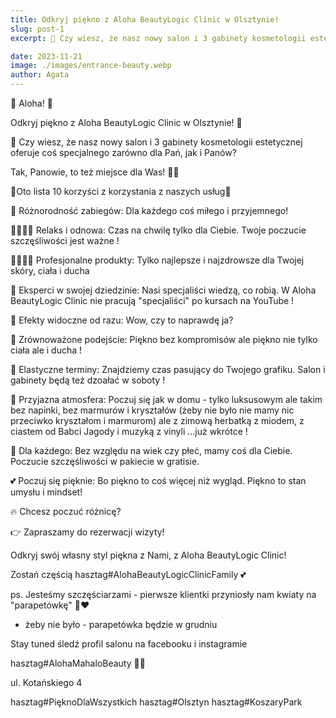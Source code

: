 ```yaml
---
title: Odkryj piękno z Aloha BeautyLogic Clinic w Olsztynie!
slug: post-1
excerpt: 🌟 Czy wiesz, że nasz nowy salon i 3 gabinety kosmetologii estetycznej oferuje coś specjalnego zarówno dla Pań, jak i Panów?... 

date: 2023-11-21
image: ./images/entrance-beauty.webp
author: Agata
---
```


🌸 Aloha! 🤙

Odkryj piękno z
 Aloha BeautyLogic Clinic w Olsztynie! 🌸

🌟 Czy wiesz, że nasz nowy salon i 3 gabinety kosmetologii estetycznej oferuje coś specjalnego zarówno dla Pań, jak i Panów? 

Tak, Panowie, to też miejsce dla Was! 🕺💃 

🌸Oto lista 10 korzyści z korzystania z naszych usług🌸

🌈 Różnorodność zabiegów: 
Dla każdego coś miłego i przyjemnego!

💆‍♀️💆‍♂️ Relaks i odnowa: 
Czas na chwilę tylko dla Ciebie.
Twoje poczucie szczęśliwości jest ważne !

🧖‍♀️🧖‍♂️ Profesjonalne produkty:
 Tylko najlepsze i najzdrowsze dla Twojej skóry, ciała i ducha

🌟 Eksperci w swojej dziedzinie: Nasi specjaliści wiedzą, co robią. W Aloha BeautyLogic Clinic nie pracują "specjaliści" po kursach na YouTube !

🎉 Efekty widoczne od razu: 
Wow, czy to naprawdę ja?

🌿 Zrównoważone podejście: Piękno bez kompromisów ale piękno nie tylko ciała ale i ducha ! 

📅 Elastyczne terminy: 
Znajdziemy czas pasujący do Twojego grafiku. 
Salon i gabinety będą też dzoałać w soboty ! 

🤗 Przyjazna atmosfera: 
Poczuj się jak w domu - tylko luksusowym ale takim bez napinki, bez marmurów i kryształów 
(żeby nie było nie mamy nic przeciwko kryształom i marmurom) ale z zimową herbatką z miodem, z ciastem od Babci Jagody i muzyką z vinyli ...już wkrótce !

👫 Dla każdego:
 Bez względu na wiek czy płeć, mamy coś dla Ciebie. Poczucie szczęśliwości w pakiecie w gratisie.

💕 Poczuj się pięknie: 
Bo piękno to coś więcej niż wygląd.
Piękno to stan umysłu i mindset! 

🔥 Chcesz poczuć różnicę?

👉 Zapraszamy do rezerwacji wizyty! 

Odkryj swój własny styl piękna z Nami, z Aloha BeautyLogic Clinic!

Zostań częścią hasztag#AlohaBeautyLogicClinicFamily 💕

ps. Jesteśmy szczęściarzami - pierwsze klientki przyniosły nam kwiaty na "parapetówkę" 🙏❤️

* żeby nie było - parapetówka będzie w grudniu 

Stay tuned
śledź profil salonu na facebooku i instagramie 

hasztag#AlohaMahaloBeauty 🤙🌸

ul. Kotańskiego 4 

hasztag#PięknoDlaWszystkich 
hasztag#Olsztyn
hasztag#KoszaryPark